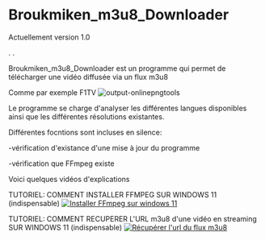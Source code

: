 # Broukmiken_m3u8_Downloader

Actuellement version 1.0


.
.


Broukmiken_m3u8_Downloader est un programme qui permet de télécharger une vidéo diffusée via un flux m3u8

Comme par exemple F1TV   ![output-onlinepngtools](https://github.com/user-attachments/assets/0adb06b5-83b8-4566-b477-1aa99e383947)




Le programme se charge d'analyser les différentes langues disponibles ainsi que les différentes résolutions existantes.


Différentes focntions sont incluses en silence:

-vérification d'existance d'une mise à jour du programme

-vérification que FFmpeg existe

Voici quelques vidéos d'explications


TUTORIEL: COMMENT INSTALLER FFMPEG SUR WINDOWS 11 (indispensable)
[![Installer FFmpeg sur windows 11](https://img.youtube.com/vi/lHnszz5V0as/0.jpg)](https://www.youtube.com/watch?v=lHnszz5V0as "Installer FFmpeg sur windows 11")


TUTORIEL: COMMENT RECUPERER L'URL m3u8 d'une vidéo en streaming SUR WINDOWS 11 (indispensable)
[![Récupérer l'url du flux m3u8](https://img.youtube.com/vi/Z5Ni5sVbq94/0.jpg)](https://www.youtube.com/watch?v=Z5Ni5sVbq94 "Récupérer l'url du flux m3u8")











